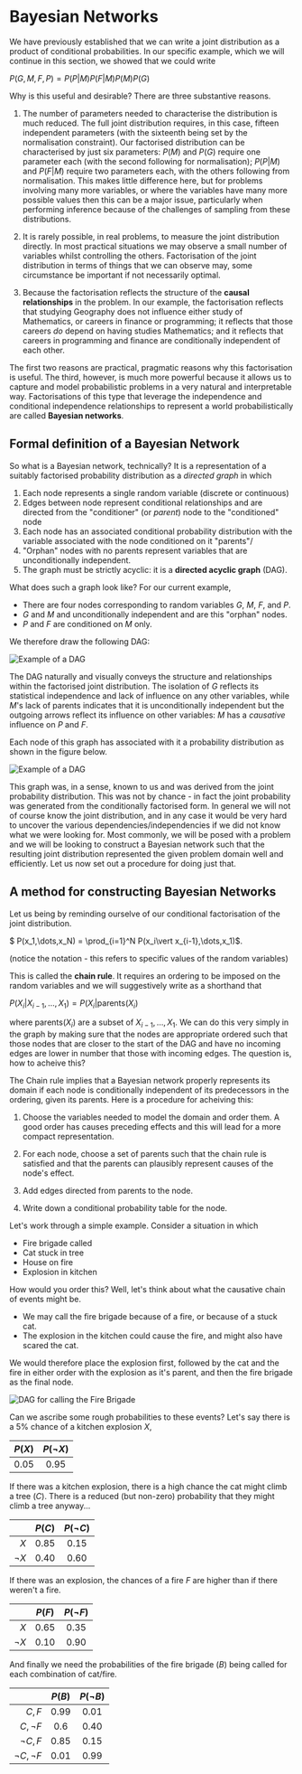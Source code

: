 # Bayesian Networks

We have previously established that we can write a joint distribution as a product of conditional probabilities. In our specific example, which we will continue in this section, we showed that we could write

$P(G,M,F,P) = P(P\vert M)P(F\vert M)P(M)P(G)$

Why is this useful and desirable? There are three substantive reasons.

1. The number of parameters needed to characterise the distribution is much reduced. The full joint distribution requires, in this case, fifteen independent parameters (with the sixteenth being set by the normalisation constraint). Our factorised distribution can be characterised by just six parameters: $P(M)$ and $P(G)$ require one parameter each (with the second following for normalisation); $P(P\vert M)$ and $P(F\vert M)$ require two parameters each, with the others following from normalisation. This makes little difference here, but for problems involving many more variables, or where the variables have many more possible values then this can be a major issue, particularly when performing inference because of the challenges of sampling from these distributions. 

2. It is rarely possible, in real problems, to measure the joint distribution directly. In most practical situations we may observe a small number of variables whilst controlling the others. Factorisation of the joint distribution in terms of things that we can observe may, some circumstance be important if not necessarily optimal.

3. Because the factorisation reflects the structure of the **causal relationships** in the problem. In our example, the factorisation reflects that studying Geography does not influence either study of Mathematics, or careers in finance or programming; it reflects that those careers *do* depend on having studies Mathematics; and it reflects that careers in programming and finance are conditionally independent of each other.

The first two reasons are practical, pragmatic reasons why this factorisation is useful. The third, however, is much more powerful because it allows us to capture and model probabilistic problems in a very natural and interpretable way. Factorisations of this type that leverage the independence and conditional independence relationships to represent a world probabilistically are called **Bayesian networks**.

## Formal definition of a Bayesian Network

So what is a Bayesian network, technically? It is a representation of a suitably factorised probability distribution as a *directed graph* in which

1. Each node represents a single random variable (discrete or continuous)
2. Edges between node represent conditional relationships and are directed from the "conditioner" (or *parent*) node to the "conditioned" node
3. Each node has an associated conditional probability distribution with the variable associated with the node conditioned on it "parents"/
4. "Orphan" nodes with no parents represent variables that are unconditionally independent.
5. The graph must be strictly acyclic: it is a **directed acyclic graph** (DAG).

What does such a graph look like? For our current example,
* There are four nodes corresponding to random variables $G$, $M$, $F$, and $P$.
* $G$ and $M$ and unconditionally independent and are this "orphan" nodes.
* $P$ and $F$ are conditioned on $M$ only.

We therefore draw the following DAG:

![Example of a DAG](../images/dag.png)

The DAG naturally and visually conveys the structure and relationships within the factorised joint distribution. The isolation of $G$ reflects its statistical independence and lack of influence on any other variables, while $M$'s lack of parents indicates that it is unconditionally independent but the outgoing arrows reflect its influence on other variables: $M$ has a *causative* influence on $P$ and $F$.

Each node of this graph has associated with it a probability distribution as shown in the figure below.

![Example of a DAG](../images/dag_pdf.png)

This graph was, in a sense, known to us and was derived from the joint probability distribution. This was not by chance - in fact the joint probability was generated from the conditionally factorised form. In general we will not of course know the joint distribution, and in any case it would be very hard to uncover the various dependencies/independencies if we did not know what we were looking for. Most commonly, we will be posed with a problem and we will be looking to construct a Bayesian network such that the resulting joint distribution represented the given problem domain well and efficiently. Let us now set out a procedure for doing just that.

## A method for constructing Bayesian Networks

Let us being by reminding ourselve of our conditional factorisation of the joint distribution.

$ P(x_1,\dots,x_N) = \prod_{i=1}^N P(x_i\vert x_{i-1},\dots,x_1)$.

(notice the notation - this refers to specific values of the random variables)

This is called the **chain rule**. It requires an ordering to be imposed on the random variables and we will suggestively write as a shorthand that

$P(X_i\vert X_{i-1},\dots,X_1) = P(X_i\vert\mathrm{parents}(X_i)$

where $\mathrm{parents}(X_i)$ are a subset of ${X_{i-1},\dots,X_1}$. We can do this very simply in the graph by making sure that the nodes are appropriate ordered such that those nodes that are closer to the start of the DAG and have no incoming edges are lower in number that those with incoming edges. The question is, how to acheive this?

The Chain rule implies that a Bayesian network properly represents its domain if each node is conditionally independent of its predecessors in the ordering, given its parents. Here is a procedure for acheiving this:

1. Choose the variables needed to model the domain and order them. A good order has causes preceding effects and this will lead for a more compact representation.

2. For each node, choose a set of parents such that the chain rule is satisfied and that the parents can plausibly represent causes of the node's effect.

3. Add edges directed from parents to the node.

4. Write down a conditional probability table for the node.

Let's work through a simple example. Consider a situation in which 

* Fire brigade called
* Cat stuck in tree
* House on fire
* Explosion in kitchen

How would you order this? Well, let's think about what the causative chain of events might be.

* We may call the fire brigade because of a fire, or because of a stuck cat.
* The explosion in the kitchen could cause the fire, and might also have scared the cat.

We would therefore place the explosion first, followed by the cat and the fire in either order with the explosion as it's parent, and then the fire brigade as the final node.

![DAG for calling the Fire Brigade](../images/fire_dag.png)

Can we ascribe some rough probabilities to these events? Let's say there is a 5% chance of a kitchen explosion $X$,

| $P(X)$ | $P(\lnot X)$ |
|:------:|:------------:|
| 0.05   | 0.95         |


If there was a kitchen explosion, there is a high chance the cat might climb a tree ($C$). There is a reduced (but non-zero) probability that they might climb a tree anyway...

|    | $P(C)$ | $P(\lnot C)$ |
|---:|:------:|:------------:|
| $X$| 0.85   |  0.15        |
| $\lnot X$| 0.40   |  0.60   |

If there was an explosion, the chances of a fire $F$ are higher than if there weren't a fire.

|    | $P(F)$ | $P(\lnot F)$ |
|---:|:------:|:------------:|
| $X$| 0.65   |  0.35        |
| $\lnot X$| 0.10   |  0.90   |

And finally we need the probabilities of the fire brigade ($B$) being called for each combination of cat/fire.

|                  | $P(B)$ | $P(\lnot B)$ |
|-----------------:|:------:|:------------:|
| $C,F$            | 0.99   |  0.01        |
| $C,\lnot F$      | 0.6    |  0.40        |
| $\lnot C,F$      | 0.85   |  0.15        |
| $\lnot C,\lnot F$| 0.01   |  0.99        |

